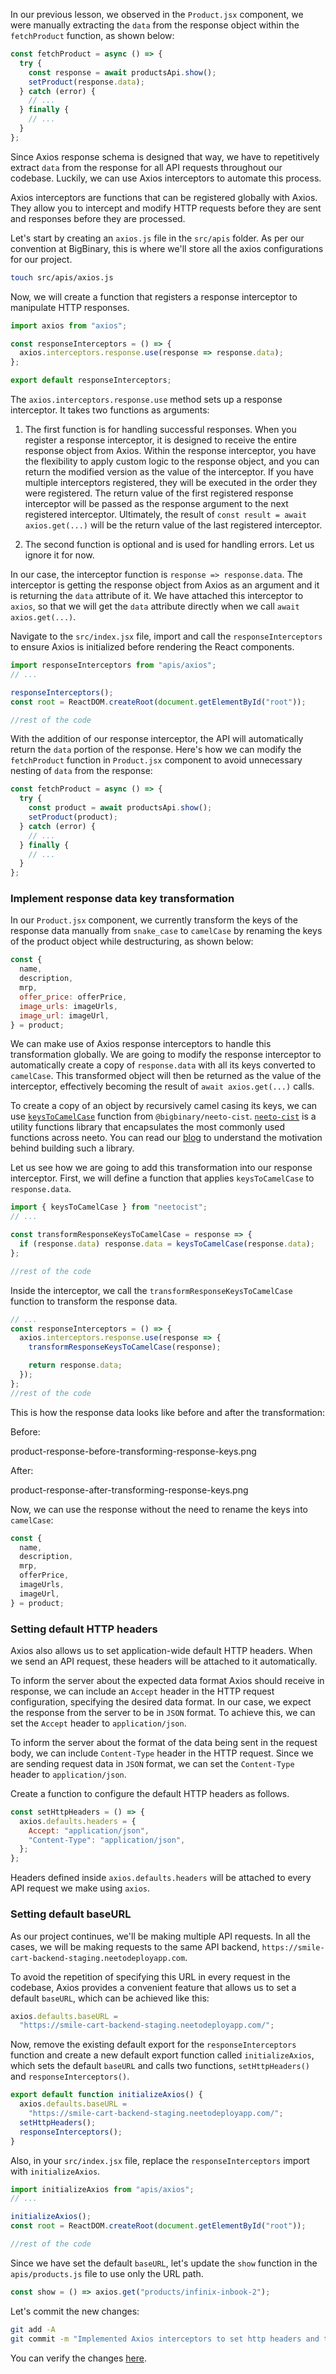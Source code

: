In our previous lesson, we observed in the `Product.jsx` component, we were manually extracting the `data` from the response object within the `fetchProduct` function, as shown below:

```js
const fetchProduct = async () => {
  try {
    const response = await productsApi.show();
    setProduct(response.data);
  } catch (error) {
    // ...
  } finally {
    // ...
  }
};
```

Since Axios response schema is designed that way, we have to repetitively extract `data` from the response for all API requests throughout our codebase. Luckily, we can use Axios interceptors to automate this process.

Axios interceptors are functions that can be registered globally with Axios. They allow you to intercept and modify HTTP requests before they are sent and responses before they are processed.

Let's start by creating an `axios.js` file in the `src/apis` folder. As per our convention at BigBinary, this is where we'll store all the axios configurations for our project.

```bash
touch src/apis/axios.js
```

Now, we will create a function that registers a response interceptor to manipulate HTTP responses.

```js
import axios from "axios";

const responseInterceptors = () => {
  axios.interceptors.response.use(response => response.data);
};

export default responseInterceptors;
```

The `axios.interceptors.response.use` method sets up a response interceptor. It takes two functions as arguments:

1. The first function is for handling successful responses. When you register a response interceptor, it is designed to receive the entire response object from Axios. Within the response interceptor, you have the flexibility to apply custom logic to the response object, and you can return the modified version as the value of the interceptor. If you have multiple interceptors registered, they will be executed in the order they were registered. The return value of the first registered response interceptor will be passed as the response argument to the next registered interceptor. Ultimately, the result of `const result = await axios.get(...)` will be the return value of the last registered interceptor.

2. The second function is optional and is used for handling errors. Let us ignore it for now.

In our case, the interceptor function is `response => response.data`. The interceptor is getting the response object from Axios as an argument and it is returning the `data` attribute of it. We have attached this interceptor to `axios`, so that we will get the `data` attribute directly when we call `await axios.get(...)`.

Navigate to the `src/index.jsx` file, import and call the `responseInterceptors` to ensure Axios is initialized before rendering the React components.

```jsx
import responseInterceptors from "apis/axios";
// ...

responseInterceptors();
const root = ReactDOM.createRoot(document.getElementById("root"));

//rest of the code
```

With the addition of our response interceptor, the API will automatically return the `data` portion of the response. Here's how we can modify the `fetchProduct` function in `Product.jsx` component to avoid unnecessary nesting of `data` from the response:

```js {3-4}
const fetchProduct = async () => {
  try {
    const product = await productsApi.show();
    setProduct(product);
  } catch (error) {
    // ...
  } finally {
    // ...
  }
};
```

### Implement response data key transformation

In our `Product.jsx` component, we currently transform the keys of the response data manually from `snake_case` to `camelCase` by renaming the keys of the product object while destructuring, as shown below:

```js
const {
  name,
  description,
  mrp,
  offer_price: offerPrice,
  image_urls: imageUrls,
  image_url: imageUrl,
} = product;
```

We can make use of Axios response interceptors to handle this transformation globally. We are going to modify the response interceptor to automatically create a copy of `response.data` with all its keys converted to `camelCase`. This transformed object will then be returned as the value of the interceptor, effectively becoming the result of `await axios.get(...)` calls.

To create a copy of an object by recursively camel casing its keys, we can use [`keysToCamelCase`](https://github.com/bigbinary/neeto-cist/blob/main/docs/pure/objects.md#keystocamelcase) function from `@bigbinary/neeto-cist`. [`neeto-cist`](https://github.com/bigbinary/neeto-cist) is a utility functions library that encapsulates the most commonly used functions across neeto. You can read our [blog](https://www.bigbinary.com/blog/extending-pure-utility-functions-of-ramda) to understand the motivation behind building such a library.

Let us see how we are going to add this transformation into our response interceptor. First, we will define a function that applies `keysToCamelCase` to `response.data`.

```js
import { keysToCamelCase } from "neetocist";
// ...

const transformResponseKeysToCamelCase = response => {
  if (response.data) response.data = keysToCamelCase(response.data);
};

//rest of the code
```

Inside the interceptor, we call the `transformResponseKeysToCamelCase` function to transform the response data.

```js
// ...
const responseInterceptors = () => {
  axios.interceptors.response.use(response => {
    transformResponseKeysToCamelCase(response);

    return response.data;
  });
};
//rest of the code
```

This is how the response data looks like before and after the transformation:

Before:

<image>product-response-before-transforming-response-keys.png</image>

After:

<image>product-response-after-transforming-response-keys.png</image>

Now, we can use the response without the need to rename the keys into `camelCase`:

```js
const {
  name,
  description,
  mrp,
  offerPrice,
  imageUrls,
  imageUrl,
} = product;
```

### Setting default HTTP headers

Axios also allows us to set application-wide default HTTP headers. When we send an API request, these headers will be attached to it automatically.

To inform the server about the expected data format Axios should receive in response, we can include an `Accept` header in the HTTP request configuration, specifying the desired data format. In our case, we expect the response from the server to be in `JSON` format. To achieve this, we can set the `Accept` header to `application/json`.

To inform the server about the format of the data being sent in the request body, we can include `Content-Type` header in the HTTP request. Since we are sending request data in `JSON` format, we can set the `Content-Type` header to `application/json`.

Create a function to configure the default HTTP headers as follows.

```js
const setHttpHeaders = () => {
  axios.defaults.headers = {
    Accept: "application/json",
    "Content-Type": "application/json",
  };
};
```

Headers defined inside `axios.defaults.headers` will be attached to every API request we make using `axios`.

### Setting default baseURL

As our project continues, we'll be making multiple API requests. In all the cases, we will be making requests to the same API backend, `https://smile-cart-backend-staging.neetodeployapp.com`.

To avoid the repetition of specifying this URL in every request in the codebase, Axios provides a convenient feature that allows us to set a default `baseURL`, which can be achieved like this:

```js
axios.defaults.baseURL =
  "https://smile-cart-backend-staging.neetodeployapp.com/";
```

Now, remove the existing default export for the `responseInterceptors` function and create a new default export function called `initializeAxios`, which sets the default `baseURL` and calls two functions, `setHttpHeaders()` and `responseInterceptors()`.

```js
export default function initializeAxios() {
  axios.defaults.baseURL =
    "https://smile-cart-backend-staging.neetodeployapp.com/";
  setHttpHeaders();
  responseInterceptors();
}
```

Also, in your `src/index.jsx` file, replace the `responseInterceptors` import with `initializeAxios`.

```jsx
import initializeAxios from "apis/axios";
// ...

initializeAxios();
const root = ReactDOM.createRoot(document.getElementById("root"));

//rest of the code
```

Since we have set the default `baseURL`, let's update the `show` function in the `apis/products.js` file to use only the URL path.

```js
const show = () => axios.get("products/infinix-inbook-2");
```

Let's commit the new changes:

```bash
git add -A
git commit -m "Implemented Axios interceptors to set http headers and to transform response"
```

You can verify the changes [here](https://github.com/bigbinary/smile-cart-frontend/commit/11a7e148c35cac77d2e0184324d3110e3869e790).
